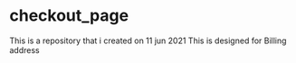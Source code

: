 # checkout_page
This is a repository that i created on 11 jun 2021
This is designed for Billing address 
